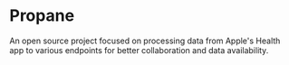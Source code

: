 # Propane
An open source project focused on processing data from Apple's Health app to various endpoints for better collaboration and data availability.
